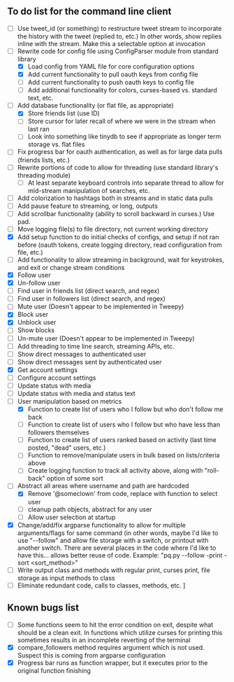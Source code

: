 ## To do list for the command line client

- [ ] Use tweet_id (or something) to restructure tweet stream to incorporate the history with the tweet (replied to, etc.)
        In other words, show replies inline with the stream. Make this a selectable option at invocation
- [ ] Rewrite code for config file using ConfigParser module from standard library
	- [X] Load config from YAML file for core configuration options
	- [X] Add current functionality to pull oauth keys from config file
	- [ ] Add current functionality to push oauth keys to config file
	- [ ] Add additional functionality for colors, curses-based vs. standard text, etc.
- [ ] Add database functionality (or flat file, as appropriate)
	- [X] Store friends list (use ID)
	- [ ] Store cursor for later recall of where we were in the stream when last ran
	- [ ] Look into something like tinydb to see if appropriate as longer term storage vs. flat files
- [ ] Fix progress bar for oauth authentication, as well as for large data pulls (friends lists, etc.)
- [ ] Rewrite portions of code to allow for threading (use standard library's threading module)
	- [ ] At least separate keyboard controls into separate thread to allow for mid-stream manipulation of searches, etc.
- [ ] Add colorization to hashtags both in streams and in static data pulls
- [ ] Add pause feature to streaming, or long, outputs
- [ ] Add scrollbar functionality (ability to scroll backward in curses.) Use pad.
- [ ] Move logging file(s) to file directory, not current working directory
- [X] Add setup function to do initial checks of configs, and setup if not ran before (oauth tokens, create logging
        directory, read configuration from file, etc.)
- [ ] Add functionality to allow streaming in background, wait for keystrokes, and exit or change stream conditions
- [X] Follow user
- [X] Un-follow user
- [ ] Find user in friends list (direct search, and regex)
- [ ] Find user in followers list (direct search, and regex)
- [ ] Mute user (Doesn't appear to be implemented in Tweepy)
- [X] Block user
- [X] Unblock user
- [ ] Show blocks
- [ ] Un-mute user (Doesn't appear to be implemented in Tweepy)
- [ ] Add threading to time line search, streaming APIs, etc.
- [ ] Show direct messages to authenticated user
- [ ] Show direct messages sent by authenticated user
- [X] Get account settings
- [ ] Configure account settings
- [ ] Update status with media
- [ ] Update status with media and status text
- [ ] User manipulation based on metrics
    - [X] Function to create list of users who I follow but who don't follow me back
    - [ ] Function to create list of users who I follow but who have less than <n> followers themselves
    - [ ] Function to create list of users ranked based on activity (last time posted, "dead" users, etc.)
    - [ ] Function to remove/manipulate users in bulk based on lists/criteria above
    - [ ] Create logging function to track all activity above, along with "roll-back" option of some sort
- [ ] Abstract all areas where username and path are hardcoded
    - [X] Remove '@someclown' from code, replace with function to select user
    - [ ] cleanup path objects, abstract for any user
    - [ ] Allow user selection at startup
- [X] Change/add/fix argparse functionality to allow for multiple arguments/flags for same command (in other words,
        maybe I'd like to use "--follow" and allow file storage with a switch, or printout with another switch.
        There are several places in the code where I'd like to have this... allows better reuse of code.
        Example: "pq.py --follow <username> -print <filename> -sort <sort_method>"
- [ ] Write output class and methods with regular print, curses print, file storage as input methods to class
- [ ] Eliminate redundant code, calls to classes, methods, etc. ]

## Known bugs list

- [ ] Some functions seem to hit the error condition on exit, despite what should be a clean exit. In functions which
        utilize curses for printing this sometimes results in an incomplete reverting of the terminal
- [X] compare_followers method requires argument which is not used. Suspect this is coming from argparse configuration
- [X] Progress bar runs as function wrapper, but it executes prior to the original function finishing

